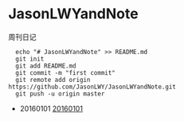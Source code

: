 # JasonLWYandNote
周刊日记
```
  echo "# JasonLWYandNote" >> README.md
  git init
  git add README.md
  git commit -m "first commit"
  git remote add origin https://github.com/JasonLWY/JasonLWYandNote.git
  git push -u origin master
```
- 20160101 <a href="https://github.com/JasonLWY/JasonLWYandNote/tree/master/20160101">20160101</a>
